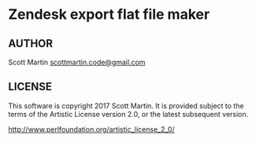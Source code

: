 # Zendesk export flat file maker

## AUTHOR

Scott Martin <scottmartin.code@gmail.com>

## LICENSE

This software is copyright 2017 Scott Martin. It is provided subject to the
terms of the Artistic License version 2.0, or the latest subsequent version.

http://www.perlfoundation.org/artistic_license_2_0/